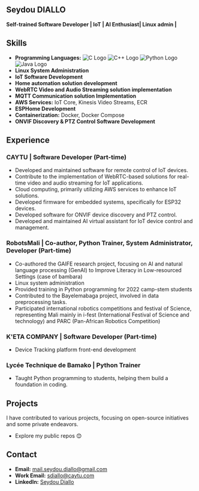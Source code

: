 ## Seydou DIALLO
**Self-trained Software Developer | IoT | AI Enthusiast| Linux admin |**
## Skills
- **Programming Languages:**
![C Logo](https://img.shields.io/badge/-C-000000?style=flat-square&logo=C&logoColor=white) ![C++ Logo](https://img.shields.io/badge/-C++-000000?style=flat-square&logo=C%2B%2B&logoColor=white) ![Python Logo](https://img.shields.io/badge/-Python-008000?style=flat-square&logo=Python&logoColor=white) ![Java Logo](https://img.shields.io/badge/-Java-007396?style=flat-square&logo=Java&logoColor=white)
- **Linux System Administration**
- **IoT Software Development**
- **Home automation solution development**
- **WebRTC Video and Audio Streaming solution implementation**
- **MQTT Communication solution Implementation**
- **AWS Services:** IoT Core, Kinesis Video Streams, ECR
- **ESPHome Development**
- **Containerization:** Docker, Docker Compose
- **ONVIF Discovery & PTZ Control Software Development**
## Experience
### CAYTU | Software Developer (Part-time)
- Developed and maintained software for remote control of IoT devices.
- Contribute to the implementation of WebRTC-based solutions for real-time video and audio streaming for IoT applications.
- Cloud computing, primarily utilizing AWS services to enhance IoT solutions.
- Developed firmware for embedded systems, specifically for ESP32 devices.
- Developed software for ONVIF device discovery and PTZ control.
- Developed and maintained AI virtual assistant for IoT device control and management.
### RobotsMali | Co-author, Python Trainer, System Administrator, Developer (Part-time)
- Co-authored the GAIFE research project, focusing on AI and natural language processing (GenAI) to Improve Literacy in Low-resourced Settings (case of bambara)
- Linux system administration
- Provided training in Python programming for 2022 camp-stem students
- Contributed to the Bayelemabaga project, involved in data preprocessing tasks.
- Participated international robotics competitions and festival of Science, representing Mali mainly in i-fest (International Festival of Science and technology)  and PARC (Pan-African Robotics Competition)
### K'ETA COMPANY | Software Developer (Part-time)
- Device Tracking platform front-end development 
### Lycée Technique de Bamako | Python Trainer
- Taught Python programming to students, helping them build a foundation in coding.
## Projects
I have contributed to various projects, focusing on open-source initiatives and some private endeavors.
- Explore my public repos 😊
## Contact
- **Email:** mail.seydou.diallo@gmail.com
- **Work Email:** sdiallo@caytu.com
- **LinkedIn:** [Seydou Diallo](https://www.linkedin.com/in/seydou-diallo-08ab311ba/)
